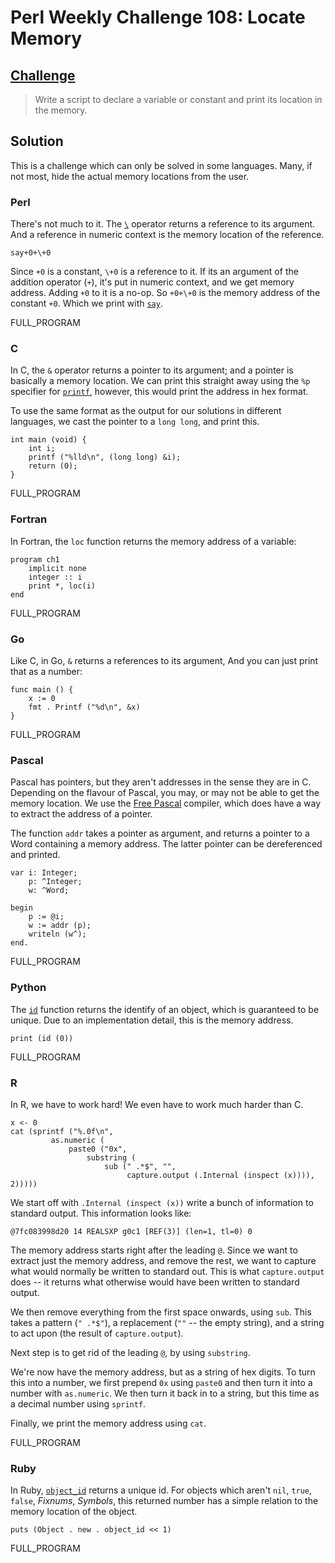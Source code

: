 # Perl Weekly Challenge 108: Locate Memory

## [Challenge](https://perlweeklychallenge.org/blog/perl-weekly-challenge-108/#TASK1)

> Write a script to declare a variable or constant and print its
> location in the memory.


## Solution
This is a challenge which can only be solved in some languages.
Many, if not most, hide the actual memory locations from the user.

### Perl
There's not much to it. The
[`\`](https://perldoc.perl.org/perlop#Symbolic-Unary-Operators) operator returns
a reference to its argument. And a reference in numeric context 
is the memory location of the reference.

~~~~
say+0+\+0
~~~~

Since `+0` is a constant, `\+0` is a reference to it. If its an argument
of the addition operator (`+`), it's put in numeric context, and we get
memory address.
Adding `+0` to it is a no-op. So `+0+\+0` is the memory address of
the constant `+0`. Which we print with [`say`](#).

FULL_PROGRAM

### C

In C, the `&` operator returns a pointer to its argument; and a 
pointer is basically a memory location. We can print this straight
away using the `%p` specifier for [`printf`](#3), however, this
would print the address in hex format.

To use the same format as the output for our solutions in different
languages, we cast the pointer to a `long long`, and print this.

~~~~
int main (void) {
    int i;
    printf ("%lld\n", (long long) &i);
    return (0);
}
~~~~

FULL_PROGRAM


### Fortran
In Fortran, the `loc` function returns the memory address
of a variable:

~~~~
program ch1
    implicit none
    integer :: i
    print *, loc(i)
end
~~~~

FULL_PROGRAM

### Go
Like C, in Go, `&` returns a references to its argument,
And you can just print that as a number:
~~~~
func main () {
    x := 0
    fmt . Printf ("%d\n", &x)
}
~~~~

FULL_PROGRAM

### Pascal
Pascal has pointers, but they aren't addresses in the sense they
are in C. Depending on the flavour of Pascal, you may, or may not
be able to get the memory location. We use the
[Free Pascal](https://www.freepascal.org/) compiler, which does
have a way to extract the address of a pointer. 

The function `addr` takes a pointer as argument, and returns a
pointer to a Word containing a memory address.
The latter pointer can be dereferenced and printed.

~~~~
var i: Integer;
    p: ^Integer;
    w: ^Word;

begin
    p := @i;
    w := addr (p);
    writeln (w^);
end.
~~~~

FULL_PROGRAM

### Python
The [`id`](#) function returns the identify of an object, which
is guaranteed to be unique. Due to an implementation detail, this
is the memory address.

~~~~
print (id (0))
~~~~

FULL_PROGRAM

### R

In R, we have to work hard! We even have to work much harder than C.

~~~~
x <- 0
cat (sprintf ("%.0f\n",
         as.numeric (
             paste0 ("0x", 
                 substring (
                     sub (" .*$", "",
                          capture.output (.Internal (inspect (x)))), 2)))))
~~~~

We start off with `.Internal (inspect (x))` write a bunch of
information to standard output. This information looks like:

~~~~
@7fc083998d20 14 REALSXP g0c1 [REF(3)] (len=1, tl=0) 0
~~~~

The memory address starts right after the leading `@`. Since we want
to extract just the memory address, and remove the rest, we want to
capture what would normally be written to standard out. This is
what `capture.output` does -- it returns what otherwise would have
been written to standard output.

We then remove everything from the first space onwards, using
`sub`. This takes a pattern (`" .*$"`), a replacement (`""` -- the
empty string), and a string to act upon (the result of
`capture.output`).

Next step is to get rid of the leading `@`, by using `substring`.

We're now have the memory address, but as a string of hex digits. 
To turn this into a number, we first prepend `0x` using `paste0`
and then turn it into a number with `as.numeric`. We then turn
it back in to a string, but this time as a decimal number using
`sprintf`.

Finally, we print the memory address using `cat`.

FULL_PROGRAM

### Ruby

In Ruby, [`object_id`](https://apidock.com/ruby/Object/object_id) returns
a unique id. For objects which aren't `nil`, `true`, `false`, *Fixnums*,
*Symbols*, this returned number has a simple relation to the memory
location of the object.

~~~~
puts (Object . new . object_id << 1)
~~~~

FULL_PROGRAM

